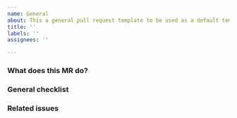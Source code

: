 ```yaml
---
name: General
about: This a general pull request template to be used as a default template
title: ''
labels: ''
assignees: ''

---
```


### What does this MR do?

<!--
Describe in detail what your merge request does, why it does that, etc. Merge
requests without an adequate description will not be reviewed until one is
added.

Please also keep this description up-to-date with any discussion that takes
place so that reviewers can understand your intent. This is especially
important if they didn't participate in the discussion.

Make sure to remove this comment when you are done.
-->

### General checklist

### Related issues

<!-- list issues that are being closed or worked on with this MR -->

